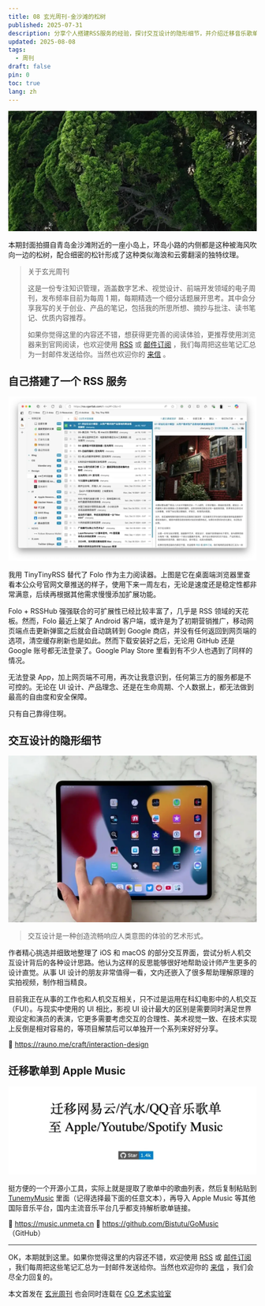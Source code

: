 ```yaml
---
title: 08 玄光周刊-金沙滩的松树
published: 2025-07-31
description: 分享个人搭建RSS服务的经验，探讨交互设计的隐形细节，并介绍迁移音乐歌单到Apple Music的实用工具。
updated: 2025-08-08
tags:
  - 周刊
draft: false
pin: 0
toc: true
lang: zh
---
```


![青岛金沙滩附近小岛上被海风吹向一边的松树](../_images/08%20玄光周刊-金沙滩的松树-1754597325224.webp)

本期封面拍摄自青岛金沙滩附近的一座小岛上，环岛小路的内侧都是这种被海风吹向一边的松树，配合细密的松针形成了这种类似海浪和云雾翻滚的独特纹理。

> 关于玄光周刊
>
> 这是一份专注知识管理，涵盖数字艺术、视觉设计、前端开发领域的电子周刊，发布频率目前为每周 1 期，每期精选一个细分话题展开思考。其中会分享我写的关于创业、产品的笔记，包括我的所思所想、摘抄与批注、读书笔记、优质内容推荐。
>
> 如果你觉得这里的内容还不错，想获得更完善的阅读体验，更推荐使用浏览器来到官网阅读，也欢迎使用 [RSS](https://weekly.cgartlab.com/feed/atom) 或 [邮件订阅](https://weekly.cgartlab.com/) ，我们每周把这些笔记汇总为一封邮件发送给你。当然也欢迎你的 [来信](mailto:info@cgartlab.com) 。


## 自己搭建了一个 RSS 服务

![TinyTinyRSS阅读器界面截图](../_images/08%20玄光周刊-金沙滩的松树-1754597334133.webp)

我用 TinyTinyRSS 替代了 Folo 作为主力阅读器。上图是它在桌面端浏览器里查看本公众号官网文章推送的样子，使用下来一周左右，无论是速度还是稳定性都非常满意，后续再根据其他需求慢慢添加扩展功能。

Folo + RSSHub 强强联合的可扩展性已经比较丰富了，几乎是 RSS 领域的天花板。然而，Folo 最近上架了 Android 客户端，或许是为了初期营销推广，移动网页端点击更新弹窗之后就会自动跳转到 Google 商店，并没有任何返回到网页端的选项，清空缓存刷新也是如此。然而下载安装好之后，无论用 GitHub 还是 Google 账号都无法登录了。Google Play Store 里看到有不少人也遇到了同样的情况。

无法登录 App，加上网页端不可用，再次让我意识到，任何第三方的服务都是不可控的。无论在 UI 设计、产品理念、还是在生命周期、个人数据上，都无法做到最高的自由度和安全保障。

只有自己靠得住啊。

## 交互设计的隐形细节

![iOS和macOS交互设计分析示意图](../_images/08%20玄光周刊-金沙滩的松树-1754597345226.webp)

> 交互设计是一种创造流畅响应人类意图的体验的艺术形式。

作者精心挑选并细致地整理了 iOS 和 macOS 的部分交互界面，尝试分析人机交互设计背后的各种设计思路。他认为这样的反思能够很好地帮助设计师产生更多的设计直觉。从事 UI 设计的朋友非常值得一看，文内还嵌入了很多帮助理解原理的实拍视频，制作相当精良。

目前我正在从事的工作也和人机交互相关，只不过是运用在科幻电影中的人机交互（FUI）。与现实中使用的 UI 相比，影视 UI 设计最大的区别是需要同时满足世界观设定和演员的表演，它更多需要考虑交互的合理性、美术视觉一致、在技术实现上反倒是相对容易的，等项目解禁后可以单独开一个系列来好好分享。

🔗 <https://rauno.me/craft/interaction-design>

## 迁移歌单到 Apple Music

![歌单迁移工具界面截图](../_images/08%20玄光周刊-金沙滩的松树-1754597354573.webp)

挺方便的一个开源小工具，实际上就是提取了歌单中的歌曲列表，然后复制粘贴到 [TunemyMusic](https://www.tunemymusic.com/zh-CN/transfer) 里面（记得选择最下面的任意文本），再导入 Apple Music 等其他国际音乐平台，国内主流音乐平台几乎都支持解析歌单链接。

🔗 <https://music.unmeta.cn>
🔗 <https://github.com/Bistutu/GoMusic> （GitHub）

---

OK，本期就到这里。如果你觉得这里的内容还不错，欢迎使用 [RSS](https://weekly.cgartlab.com/feed/atom) 或 [邮件订阅](https://weekly.cgartlab.com/) ，我们每周把这些笔记汇总为一封邮件发送给你。当然也欢迎你的 [来信](mailto:info@cgartlab.com) ，我们会尽全力回复的。

本文首发在 [玄光周刊](/posts/01玄光周刊-发刊词/) 也会同时连载在 [CG 艺术实验室](https://cgartlab.com/)
